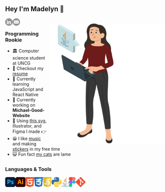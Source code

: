 ## Hey I'm Madelyn 👋

<a href='https://www.linkedin.com/in/goodmadelyn/'><img align='left' alt="LINKEDIN" src="https://github.com/m-bien/m-bien/blob/cd3e36755aab75f15551f9b7fa1f17ef6a926199/Assets/Icons/LinkedIn.png" height='24px'/></a>

<a href = "mailto: mrgood@uncg.edu"><img align='left' alt="EMAIL" src="https://github.com/m-bien/m-bien/blob/cd3e36755aab75f15551f9b7fa1f17ef6a926199/Assets/Icons/Email.png" height='24px'/></a>

<br/>

<img align="right" alt="GIF" src="https://github.com/m-bien/m-bien/blob/0afe3c893b8321aedc5e2d67990ab350bea793b6/Assets/Person/Stack-Resized.gif" width="360px"/>


### Programming Rookie
- 🏛️ Computer science student at UNCG
- 📝 Checkout my [resume](https://drive.google.com/open?id=1FNWQWJVGaGK-t79jxGoceVoSCaO7n5yj&authuser=1&usp=drive_link)
- 🌱 Currently learning JavaScript and React Native
- 🔨 Currently working on **Michael-Good-Website**
- 🎨 Using [this svg](https://storyset.com/illustration/computer-login/amico), Illustrator, and Figma I made 👉
- 😀 I like [music](https://musescore.com/user/23472121) and making [stickers](https://www.redbubble.com/people/mrgoods/shop) in my free time 
- 😺 Fun fact [my cats](https://drive.google.com/file/d/1m1L4ZqLPA9Bwb1bZ5VT6UQkBXJLZtvdw/view?usp=sharing) are lame <br>
 
##

### Languages & Tools
<a href="https://www.adobe.com/products/photoshop.html" target="_blank"> <img align="left" alt="PHOTOSHOP" src="https://github.com/m-bien/m-bien/blob/0afe3c893b8321aedc5e2d67990ab350bea793b6/Assets/Icons/Photoshop.png" height="32px"/></a> 

<a href="https://www.adobe.com/products/illustrator.html" target="_blank"> <img align="left" alt="ILLUSTRATOR" src="https://github.com/m-bien/m-bien/blob/0afe3c893b8321aedc5e2d67990ab350bea793b6/Assets/Icons/Illustrator.png" height="32px"/></a>

<a href="https://www.w3schools.com/html/html_intro.asp" target="_blank"> <img align="left" alt="HTML" src="https://github.com/m-bien/m-bien/blob/0afe3c893b8321aedc5e2d67990ab350bea793b6/Assets/Icons/HTML.png" height="32px"/></a>

<a href="https://www.w3schools.com/css/css_intro.asp" target="_blank"> <img align="left" alt="CSS" src="https://github.com/m-bien/m-bien/blob/0afe3c893b8321aedc5e2d67990ab350bea793b6/Assets/Icons/CSS.png" height="32px"/></a>

<a href="https://www.javascript.com/" target="_blank"> <img align="left" alt="JAVASCRIPT" src="https://github.com/m-bien/m-bien/blob/0afe3c893b8321aedc5e2d67990ab350bea793b6/Assets/Icons/JavaScript.png" height="32px"/></a>

<a href="https://www.python.org/" target="_blank"> <img align="left" alt="PYTHON" src="https://github.com/m-bien/m-bien/blob/0afe3c893b8321aedc5e2d67990ab350bea793b6/Assets/Icons/Python.png" height="32px"/></a>

<a href="https://www.w3schools.com/java/default.asp" target="_blank"> <img align="left" alt="JAVA" src="https://github.com/m-bien/m-bien/blob/0afe3c893b8321aedc5e2d67990ab350bea793b6/Assets/Icons/Java.png" height="32px"/></a>

<a href="https://www.figma.com/" target="_blank"> <img align="left" alt="FIGMA" src="https://github.com/m-bien/m-bien/blob/0afe3c893b8321aedc5e2d67990ab350bea793b6/Assets/Icons/Figma.png" height="32px"/></a>

<a href="https://git-scm.com/" target="_blank"> <img align="left" alt="GIT" src="https://github.com/m-bien/m-bien/blob/0afe3c893b8321aedc5e2d67990ab350bea793b6/Assets/Icons/Git.png" height="32px"/></a>




